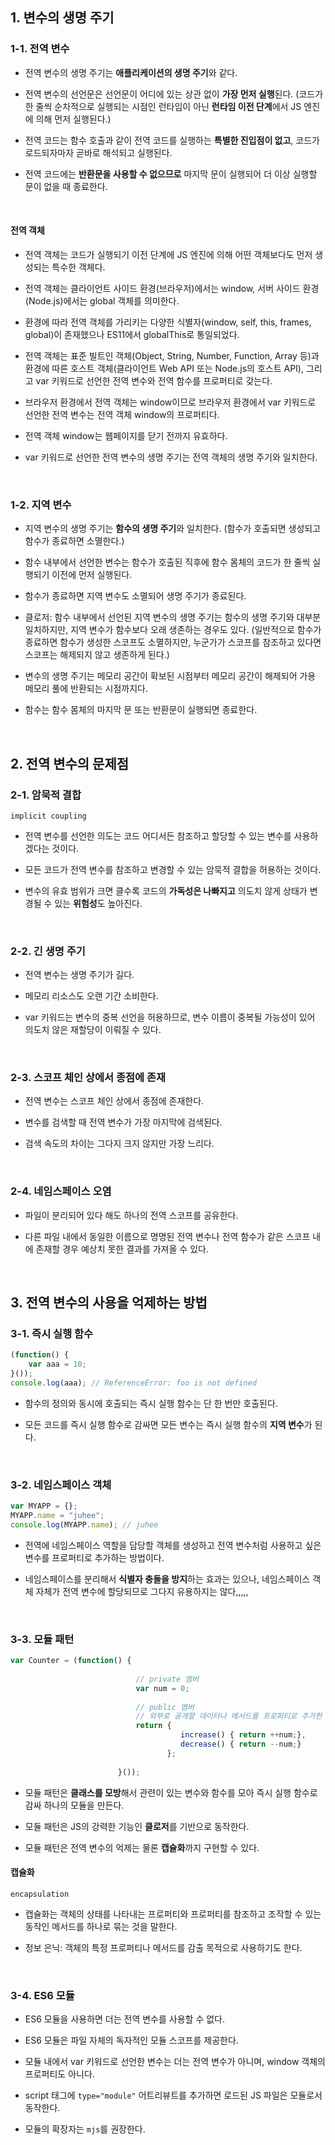## 1. 변수의 생명 주기
### 1-1. 전역 변수
* 전역 변수의 생명 주기는 **애플리케이션의 생명 주기**와 같다.

* 전역 변수의 선언문은 선언문이 어디에 있는 상관 없이 **가장 먼저 실행**된다.
(코드가 한 줄씩 순차적으로 실행되는 시점인 런타임이 아닌 **런타임 이전 단계**에서 JS 엔진에 의해 먼저 실행된다.)

* 전역 코드는 함수 호출과 같이 전역 코드를 실행하는 **특별한 진입점이 없고**,
코드가 로드되자마자 곧바로 해석되고 실행된다.
* 전역 코드에는 **반환문을 사용할 수 없으므로** 마지막 문이 실행되어 더 이상 실행할 문이 없을 때 종료한다.

<br/>


#### 전역 객체
* 전역 객체는 코드가 실행되기 이전 단계에 JS 엔진에 의해 어떤 객체보다도 먼저 생성되는 특수한 객체다.
* 전역 객체는 클라이언트 사이드 환경(브라우저)에서는 window, 서버 사이드 환경(Node.js)에서는 global 객체를 의미한다.
* 환경에 따라 전역 객체를 가리키는 다양한 식별자(window, self, this, frames, global)이 존재했으나 ES11에서 globalThis로 통일되었다.

* 전역 객체는 표준 빌트인 객체(Object, String, Number, Function, Array 등)과 
환경에 따른 호스트 객체(클라이언트 Web API 또는 Node.js의 호스트 API), 
그리고 var 키워드로 선언한 전역 변수와 전역 함수를 프로퍼티로 갖는다.
* 브라우저 환경에서 전역 객체는 window이므로 브라우저 환경에서 var 키워드로 선언한 전역 변수는 전역 객체 window의 프로퍼티다.
* 전역 객체 window는 웹페이지를 닫기 전까지 유효하다.
* var 키워드로 선언한 전역 변수의 생명 주기는 전역 객체의 생명 주기와 일치한다.

<br/>


### 1-2. 지역 변수
* 지역 변수의 생명 주기는 **함수의 생명 주기**와 일치한다.
(함수가 호출되면 생성되고 함수가 종료하면 소멸한다.)

* 함수 내부에서 선언한 변수는 함수가 호출된 직후에 함수 몸체의 코드가 한 줄씩 실행되기 이전에 먼저 실행된다.
* 함수가 종료하면 지역 변수도 소멸되어 생명 주기가 종료된다.
* 클로저: 함수 내부에서 선언된 지역 변수의 생명 주기는 함수의 생명 주기와 대부분 일치하지만, 지역 변수가 함수보다 오래 생존하는 경우도 있다.
(일반적으로 함수가 종료하면 함수가 생성한 스코프도 소멸하지만, 누군가가 스코프를 참조하고 있다면 스코프는 해제되지 않고 생존하게 된다.)
* 변수의 생명 주기는 메모리 공간이 확보된 시점부터 메모리 공간이 해제되어 가용 메모리 풀에 반환되는 시점까지다.

* 함수는 함수 몸체의 마지막 문 또는 반환문이 실행되면 종료한다.

<br/>

## 2. 전역 변수의 문제점
### 2-1. 암묵적 결합
`implicit coupling`
* 전역 변수를 선언한 의도는 코드 어디서든 참조하고 할당할 수 있는 변수를 사용하겠다는 것이다.
* 모든 코드가 전역 변수를 참조하고 변경할 수 있는 암묵적 결합을 허용하는 것이다.

* 변수의 유효 범위가 크면 클수록 코드의 **가독성은 나빠지고** 의도치 않게 상태가 변경될 수 있는 **위험성**도 높아진다.

<br/>

### 2-2. 긴 생명 주기
* 전역 변수는 생명 주기가 길다.
* 메모리 리소스도 오랜 기간 소비한다.

* var 키워드는 변수의 중복 선언을 허용하므로, 변수 이름이 중복될 가능성이 있어 의도치 않은 재할당이 이뤄질 수 있다.

<br/>

### 2-3. 스코프 체인 상에서 종점에 존재
* 전역 변수는 스코프 체인 상에서 종점에 존재한다.
* 변수를 검색할 때 전역 변수가 가장 마지막에 검색된다.

* 검색 속도의 차이는 그다지 크지 않지만 가장 느리다.

<br/>

### 2-4. 네임스페이스 오염
* 파일이 분리되어 있다 해도 하나의 전역 스코프를 공유한다.

* 다른 파일 내에서 동일한 이름으로 명명된 전역 변수나 전역 함수가 같은 스코프 내에 존재할 경우 예상치 못한 결과를 가져올 수 있다.

<br/>

## 3. 전역 변수의 사용을 억제하는 방법
### 3-1. 즉시 실행 함수
```js
(function() {
	var aaa = 10;
}());
console.log(aaa); // ReferenceError: foo is not defined
```

* 함수의 정의와 동시에 호출되는 즉시 실행 함수는 단 한 번만 호출된다.

* 모든 코드를 즉시 실행 함수로 감싸면 모든 변수는 즉시 실행 함수의 **지역 변수**가 된다.



<br/>

### 3-2. 네임스페이스 객체
```js
var MYAPP = {};
MYAPP.name = "juhee";
console.log(MYAPP.name); // juhee
```

* 전역에 네임스페이스 역할을 담당할 객체를 생성하고 전역 변수처럼 사용하고 싶은 변수를 프로퍼티로 추가하는 방법이다.

* 네임스페이스를 분리해서 **식별자 충돌을 방지**하는 효과는 있으나, 네임스페이스 객체 자체가 전역 변수에 할당되므로 그다지 유용하지는 않다,,,,,

<br/>

### 3-3. 모듈 패턴
```js
var Counter = (function() {
  
  							// private 멤버
                            var num = 0; 
  
  							// public 멤버
  							// 외부로 공개할 데이터나 메서드를 프로퍼티로 추가한 객체를 반환한다.
                            return {
                                      increase() { return ++num;},
                                      decrease() { return --num;}
                         		   };
  
						}());
```
* 모듈 패턴은 **클래스를 모방**해서 관련이 있는 변수와 함수를 모아 즉시 실행 함수로 감싸 하나의 모듈을 만든다.
* 모듈 패턴은 JS의 강력한 기능인 **클로저**를 기반으로 동작한다.

* 모듈 패턴은 전역 변수의 억제는 물론 **캡슐화**까지 구현할 수 있다.

#### 캡슐화
`encapsulation`
* 캡슐화는 객체의 상태를 나타내는 프로퍼티와 프로퍼티를 참조하고 조작할 수 있는 동작인 메서드를 하나로 묶는 것을 말한다.

* 정보 은닉: 객체의 특정 프로퍼티나 메서드를 감출 목적으로 사용하기도 한다.

<br/>

### 3-4. ES6 모듈
* ES6 모듈을 사용하면 더는 전역 변수를 사용할 수 없다.
* ES6 모듈은 파일 자체의 독자적인 모듈 스코프를 제공한다.
* 모듈 내에서 var 키워드로 선언한 변수는 더는 전역 변수가 아니며, window 객체의 프로퍼티도 아니다.
* script 태그에 `type="module"` 어트리뷰트를 추가하면 로드된 JS 파일은 모듈로서 동작한다.

* 모듈의 확장자는 `mjs`를 권장한다.